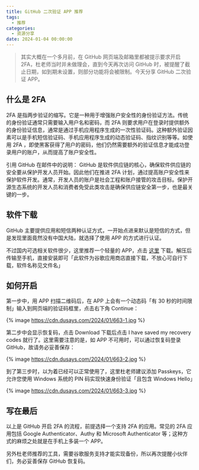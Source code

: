 ```yaml
---
title: GitHub 二次验证 APP 推荐
tags:
  - 推荐
categories:
  - 资源分享
date: 2024-01-04 00:00:00
---
```


> 其实大概在一个多月前，在 GitHub 网页端及邮箱里都被提示要求开启 2FA，杜老师当时并未做理会，直到今天再次访问 GitHub 时，被提醒了截止日期，如到期未设置，则部分功能将会被限制。今天分享 GitHub 二次验证 APP。

<!-- more -->

## 什么是 2FA

2FA 是指两步验证的缩写。它是一种用于增强账户安全性的身份验证方法。传统的身份验证通常只需要输入用户名和密码，而 2FA 则要求用户在登录时提供额外的身份验证信息，通常是通过手机应用程序生成的一次性验证码。这种额外验证因素可以是手机短信验证码、手机应用程序生成的动态验证码、指纹识别等等。如使用 2FA ，即使黑客获得了用户的密码，他们仍然需要额外的验证信息才能成功登录用户的账户，从而提高了账户安全性。

引用 GitHub 在邮件中的说明： GitHub 是软件供应链的核心，确保软件供应链的安全要从保护开发人员开始。因此他们在推进 2FA 计划，通过提高账户安全性来保护软件开发。通常，开发人员的账户是社会工程和账户接管的攻击目标。保护开源生态系统的开发人员和消费者免受此类攻击是确保供应链安全第一步，也是最关键的一步。

## 软件下载

GitHub 主要提供应用和短信两种认证方式，一开始点进来默认是短信的方式，但是发现里面竟然没有中国大陆，就选择了使用 APP 的方式进行认证。

不过国内可选相关软件很少，这里推荐一个轻量的 APP，点击 [这里](https://penn.cowtransfer.com/s/8e24ba1e1f4e47) 下载。解压后传输至手机，直接安装即可「此软件为谷歌应用商店直接下载，不放心可自行下载，软件名称见文件名」

## 如何开启

第一步中，用 APP 扫描二维码后，在 APP 上会有一个动态码「有 30 秒的时间限制」输入到网页端的验证码框里，点击右下角 Continue：

{% image https://cdn.dusays.com/2024/01/663-1.jpg %}

第二步中会显示恢复码，点击 Download 下载后点击 I have saved my recovery codes 就行了。这里需要注意的是，如 APP 不可用时，可以通过恢复码登录 GitHub，故请务必妥善保存：

{% image https://cdn.dusays.com/2024/01/663-2.jpg %}

到了第三步时，以为着已经可以正常使用了，这里杜老师建议添加 Passkeys，它允许您使用 Windows 系统的 PIN 码实现快速身份验证「且包含 Windows Hello」

{% image https://cdn.dusays.com/2024/01/663-3.jpg %}

## 写在最后

以上是 GitHub 开启 2FA 的流程，前提选择一个支持 2FA 的应用。常见的 2FA 应用包括 Google Authenticator、Authy 和 Microsoft Authenticator 等；这种方式的麻烦之处就是在手机上多装一个 APP。

另外杜老师推荐的工具，需要谷歌服务支持才能实现备份，所以再次提醒小伙伴们，务必妥善保存 GitHub 恢复码。